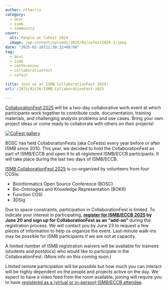 ```yaml
---
author: nlharris
category:
  - bosc
  - ismb
  - community
cover:
  alt: People at CoFest 2024
  image: /wp-content/uploads/2025/01/cofest2024-1.jpeg
date: "2025-02-26T21:30:32+00:00"
tag:
  - bosc
  - ismb
  - conferences
  - collaborationfest
  - cofest

title: Join us at ISMB CollaborationFest 2025!
url: /2025/02/26/ISMB-CollaborationFest-2025

---
```


[CollaborationFest 2025](/events/bosc/collaborationfest/) will be a two-day collaborative work event at which participants work together to contribute code, documentation, training materials, and challenging analysis problems and use cases. Bring your own project ideas or come ready to collaborate with others on their projects!

[![CoFest gallery](/wp-content/uploads/2025/01/CoFest-gallery.png)](/events/bosc/collaborationfest/)  
 
BOSC has held CollaborationFests (aka CoFests) every year before or after ISMB since 2010. This year, we decided to hold the CollaborationFest as part of ISMB/ECCB and open it to all registered ISMB/ECCB participants. It will take place during the last two days of ISMB/ECCB. 

[ISMB CollaborationFest 2025](/events/bosc/collaborationfest/) is co-organized by volunteers from four COSIs:
- Bioinformatics Open Source Conference (BOSC)
- Bio-Ontologies and Knowledge Representation (BOKR)
- Function COSI
- 3DSig

Due to space constraints, participation in CollaborationFest is limited. To indicate your interest in participating, **[register for ISMB/ECCB 2025]((https://www.iscb.org/ismbeccb2025/register)) by June 20 and sign up for CollaborationFest as an “add-on”** during the registration process. We will contact you by June 23 to request a few pieces of information to help us organize the event. Last-minute walk-ins may be possible for ISMB participants if we are not at capacity.

A limited number of ISMB registration waivers will be available for
trainees (students and postdocs) who would like to participate in the
CollaborationFest. (More info on this coming soon.)

Limited remote participation will be possible but how much you can interact will be highly dependent on the people and projects active on the day. We expect to have a video feed from the room available; joining will require you to have [registered as a (virtual or in-person) ISMB/ECCB attendee](https://www.iscb.org/ismbeccb2025/register).
